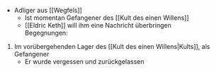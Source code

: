 + Adliger aus [[Wegfels]]
	+ Ist momentan Gefangener des [[Kult des einen Willens]]
	+ [[Eldric Keth]] will ihm eine Nachricht überbringen  
Begegnungen:
1. Im vorübergehenden Lager des [[Kult des einen Willens|Kults]], als Gefangener
	+ Er wurde vergessen und zurückgelassen